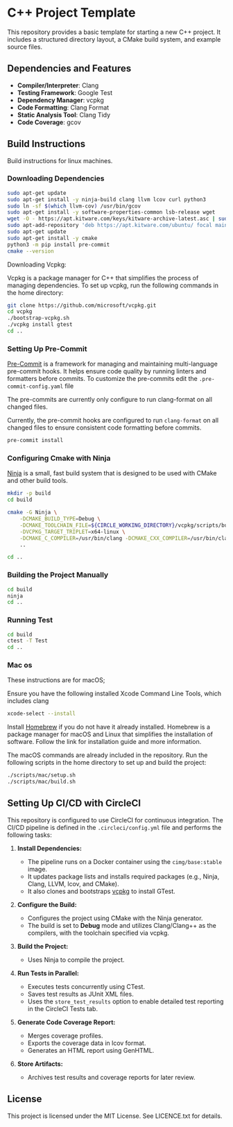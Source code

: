 # C++ Project Template

This repository provides a basic template for starting a new C++ project. It includes a structured directory layout, a CMake build system, and example source files.


## Dependencies and Features

- **Compiler/Interpreter**: Clang
- **Testing Framework**: Google Test
- **Dependency Manager**: vcpkg
- **Code Formatting**: Clang Format
- **Static Analysis Tool**: Clang Tidy
- **Code Coverage**: gcov

## Build Instructions 

Build instructions for linux machines.


### Downloading Dependencies

```sh
sudo apt-get update
sudo apt-get install -y ninja-build clang llvm lcov curl python3
sudo ln -sf $(which llvm-cov) /usr/bin/gcov            
sudo apt-get install -y software-properties-common lsb-release wget
wget -O - https://apt.kitware.com/keys/kitware-archive-latest.asc | sudo apt-key add -
sudo apt-add-repository 'deb https://apt.kitware.com/ubuntu/ focal main'
sudo apt-get update
sudo apt-get install -y cmake
python3 -m pip install pre-commit
cmake --version
```

Downloading Vcpkg: 

Vcpkg is a package manager for C++ that simplifies the process of managing dependencies. To set up vcpkg, run the following commands in the home directory:


```sh
git clone https://github.com/microsoft/vcpkg.git
cd vcpkg
./bootstrap-vcpkg.sh
./vcpkg install gtest
cd ..
```

### Setting Up Pre-Commit 

[Pre-Commit](https://pre-commit.com/) is a framework for managing and maintaining multi-language pre-commit hooks. It helps ensure code quality by running linters and formatters before commits. To customize the pre-commits edit the `.pre-commit-config.yaml` file

The pre-commits are currently only configure to run clang-format on all changed files. 

Currently, the pre-commit hooks are configured to run `clang-format` on all changed files to ensure consistent code formatting before commits.

```sh
pre-commit install
```



### Configuring Cmake with Ninja 
[Ninja](https://ninja-build.org/) is a small, fast build system that is designed to be used with CMake and other build tools.

```sh
mkdir -p build
cd build

cmake -G Ninja \
    -DCMAKE_BUILD_TYPE=Debug \
    -DCMAKE_TOOLCHAIN_FILE=${CIRCLE_WORKING_DIRECTORY}/vcpkg/scripts/buildsystems/vcpkg.cmake \
    -DVCPKG_TARGET_TRIPLET=x64-linux \
    -DCMAKE_C_COMPILER=/usr/bin/clang -DCMAKE_CXX_COMPILER=/usr/bin/clang++ \
    ..

cd ..
```

### Building the Project Manually


```sh
cd build
ninja
cd ..
```

### Running Test 
```sh
cd build 
ctest -T Test
cd .. 
```


### Mac os 
These instructions are for macOS;

Ensure you have the following installed Xcode Command Line Tools, which includes clang
```sh
xcode-select --install
```

Install [Homebrew](https://docs.brew.sh/Installation) if you do not have it already installed. Homebrew is a package manager for macOS and Linux that simplifies the installation of software. Follow the link for installation guide and more information. 

The macOS commands are already included in the repository. Run the following scripts in the home directory to set up and build the project:

```sh
./scripts/mac/setup.sh
./scripts/mac/build.sh
```

## Setting Up CI/CD with CircleCI

This repository is configured to use CircleCI for continuous integration. The CI/CD pipeline is defined in the `.circleci/config.yml` file and performs the following tasks:

1. **Install Dependencies:**
    - The pipeline runs on a Docker container using the `cimg/base:stable` image.
    - It updates package lists and installs required packages (e.g., Ninja, Clang, LLVM, lcov, and CMake).
    - It also clones and bootstraps [vcpkg](https://github.com/microsoft/vcpkg) to install GTest.

2. **Configure the Build:**
    - Configures the project using CMake with the Ninja generator.
    - The build is set to **Debug** mode and utilizes Clang/Clang++ as the compilers, with the toolchain specified via vcpkg.

3. **Build the Project:**
    - Uses Ninja to compile the project.

4. **Run Tests in Parallel:**
    - Executes tests concurrently using CTest.
    - Saves test results as JUnit XML files.
    - Uses the `store_test_results` option to enable detailed test reporting in the CircleCI Tests tab.

5. **Generate Code Coverage Report:**
    - Merges coverage profiles.
    - Exports the coverage data in lcov format.
    - Generates an HTML report using GenHTML.

6. **Store Artifacts:**
    - Archives test results and coverage reports for later review.

## License

This project is licensed under the MIT License. See LICENCE.txt for details.


  


